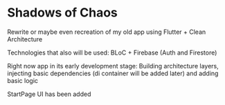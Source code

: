 # Shadows of Chaos
 
 Rewrite or maybe even recreation of my old app using Flutter + Clean Architecture
 
 Technologies that also will be used: BLoC + Firebase (Auth and Firestore)
 
 Right now app in its early development stage:
 Building architecture layers, injecting basic dependencies (di container will be added later) and adding basic logic

StartPage UI has been added 

